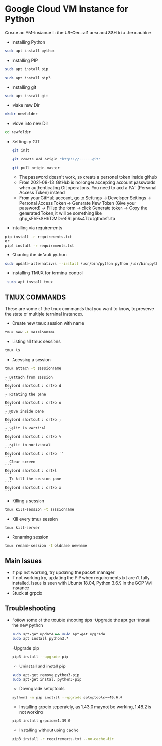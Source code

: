 # Google Cloud VM Instance for Python
Create an VM-instance in the US-Central1 area and SSH into the machine

- Installing Python
```bash
sudo apt install python
```
- Installing PIP
```bash
sudo apt install pip
```
```bash
sudo apt install pip3
```
- Installing git
```bash
sudo apt install git
```

- Make new Dir
```bash
mkdir newfolder
```

- Move into new Dir
```bash
cd newfolder
```

- Settingup GIT
	```bash
	git init
	```
	```bash
	git remote add origin "https://-----.git"
	```
	```bash
	git pull origin master
	```

	- The password doesn't work, so create a personel token inside github
	- From 2021-08-13, GitHub is no longer accepting account passwords when authenticating Git operations. You need to add a PAT (Personal Access Token) instead
	- From your GitHub account, go to Settings → Developer Settings → Personal Access Token → Generate New Token (Give your password) → Fillup the form → click Generate token → Copy the generated Token, it will be something like ghp_sFhFsSHhTzMDreGRLjmks4Tzuzgthdvfsrta


- Intalling via requirements
```bash
pip install -r requirements.txt
or 
pip3 install -r requirements.txt
```
- Chaning the default python
```bash
sudo update-alternatives --install /usr/bin/python python /usr/bin/python3.7 1
```
- Installing TMUX for terminal control
```bash
 sudo apt install tmux
 ```
## TMUX COMMANDS
These are some of the tmux commands that you want to know, to preserve the state of multiple terminal instances.
- Create new tmux session with name
```bash
tmux new -s sessionname
```
- Listing all tmux sessions
```bash
tmux ls
```
- Acessing a session
```bash
tmux attach -t sessionname
```
	- Dettach from session
	```
	Keybord shortcut : crt+b d
	```
	- Rotating the pane
	```
	Keybord shortcut : crt+b o
	```
	- Move inside pane
	```
	Keybord shortcut : crt+b ;
	```
	- Split in Vertical
	```
	Keybord shortcut : crt+b %
	```
	- Split in Horizontal
	```
	Keybord shortcut : crt+b ''
	```
	- Clear screen
	```
	Keybord shortcut : crt+l
	```
	- To kill the session pane
	```
	Keybord shortcut : crt+b x
	```

- Killing a session
```bash
tmux kill-session -t sessionname
```
- Kill every tmux session
```bash
tmux kill-server
```

- Renaming session
```bash
tmux rename-session -t oldname newname
```


## Main Issues
- If pip not working, try updating the packet manager
- If not working try, updating the PiP when requirements.txt aren't fully installed. Issue is seen with Ubuntu 18.04, Python 3.6.9 in the GCP VM Instance
- Stuck at grpcio

## Troubleshooting
- Follow some of the trouble shooting tips
	-Upgrade the apt get
	-Install the new python
	```bash
	sudo apt-get update && sudo apt-get upgrade
	sudo apt install python3.7
	```
	-Upgrade pip
	```bash
	pip3 install --upgrade pip
	```	
	- Uninstall and install pip
	```bash
	sudo apt-get remove python3-pip
	sudo apt-get install python3-pip
	```
	- Downgrade setuptools
	```bash
	python3 -m pip install --upgrade setuptools==49.6.0
	```
	- Installing grpcio seperately, as 1.43.0 maynot be working, 1.48.2 is not working
	```bash
	pip3 install grpcio==1.39.0
	```
	- Installing without using cache
	```bash
	pip3 install -r requirements.txt --no-cache-dir
	```
